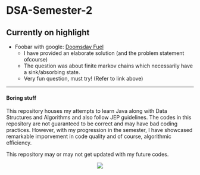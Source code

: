 # DSA-Semester-2

## Currently on highlight
- Foobar with google: [Doomsday Fuel](https://github.com/Anindya-Prithvi/dsa-sem2plus/tree/main/foobar/doomsday-foobar#doomsday-fuel)
  - I have provided an elaborate solution (and the problem statement ofcourse)
  - The question was about finite markov chains which necessarily have a sink/absorbing state.
  - Very fun question, must try! (Refer to link above)

___
#### Boring stuff
This repository houses my attempts to learn Java along with Data Structures and Algorithms and also follow JEP guidelines. The codes in this repository are not guaranteed to be correct and may have bad coding practices. However, with my progression in the semester, I have showcased remarkable imporvement in code quality and of course, algorithmic efficiency.

This repository may or may not get updated with my future codes.

<p align="center">
  <img src="https://cdn.epicstream.com/assets/uploads/featurescover/megumin.jpg">
</p>
